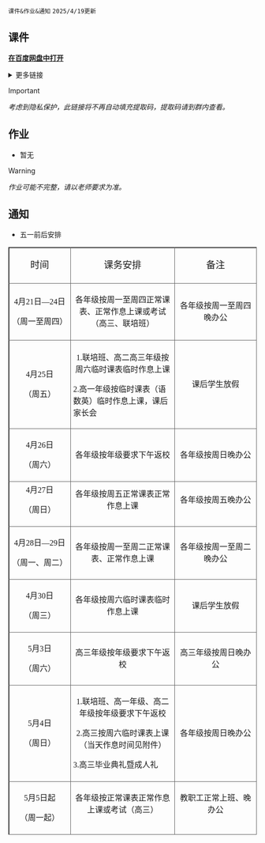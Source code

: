 `课件&作业&通知` `2025/4/19更新`

## 课件
**[在百度网盘中打开](https://pan.baidu.com/s/14VBuFbPU6buK3F1ZHeRzpw)**

<details>
<summary>更多链接</summary>
<ul>
<li>
<a href="https://pan.baidu.com/s/1yOREVDUKwNv3gEfI6HTpqQ" rel="nofollow">图片</a>
</li>
</ul>
</details>

> [!IMPORTANT]
> *考虑到隐私保护，此链接将不再自动填充提取码，提取码请到群内查看。*

## 作业

- 暂无

> [!WARNING]
> *作业可能不完整，请以老师要求为准。*

## 通知

- 五一前后安排

<table class="tableInArticleByCode tableInArticle" border="1" cellspacing="0" style="border-right: none; border-bottom: none; border-image: initial; border-left: 1px solid rgb(102, 102, 102); border-top: 1px solid rgb(102, 102, 102);" width="629"><tbody><tr style="height:29px" class="firstRow"><td width="149" valign="center" style="border-width: 1px; border-color: windowtext rgb(102, 102, 102) rgb(102, 102, 102) windowtext; border-bottom-style: solid; border-right-style: solid; padding: 5px;"><p style=";text-autospace:ideograph-numeric;text-align:center;line-height:150%"><span style="font-family:仿宋;line-height:150%;font-size:19px">时间</span></p></td><td width="273" valign="center" style="border-width: 1px; border-color: windowtext rgb(102, 102, 102) rgb(102, 102, 102) windowtext; border-bottom-style: solid; border-right-style: solid; padding: 5px;"><p style=";text-autospace:ideograph-numeric;text-align:center;line-height:150%"><span style="font-family:仿宋;line-height:150%;font-size:19px">课务安排</span></p></td><td width="208" valign="center" style="border-width: 1px; border-color: windowtext rgb(102, 102, 102) rgb(102, 102, 102) windowtext; border-bottom-style: solid; border-right-style: solid; padding: 5px;"><p style=";text-autospace:ideograph-numeric;text-align:center;line-height:150%"><span style="font-family:仿宋;line-height:150%;font-size:19px">备注</span></p></td></tr><tr style="height:48px"><td width="149" valign="center" style="border-left-width: 1px; border-left-color: windowtext; border-top: none; border-bottom: 1px solid rgb(102, 102, 102); border-right: 1px solid rgb(102, 102, 102); padding: 5px;"><p style=";text-autospace:ideograph-numeric;text-align:center"><span style="font-family:仿宋;line-height:150%;font-size:16px">4月21日—24日</span></p><p style=";text-autospace:ideograph-numeric;text-align:center"><span style="font-family:仿宋;line-height:150%;font-size:16px">（周一至周四）</span></p></td><td width="273" valign="center" style="border-left-width: 1px; border-left-color: windowtext; border-top: none; border-bottom: 1px solid rgb(102, 102, 102); border-right: 1px solid rgb(102, 102, 102); padding: 5px;"><p style=";text-autospace:ideograph-numeric;text-align:center"><span style="font-family:仿宋;line-height:150%;font-size:16px">各年级按周一至周四正常课表、正常作息上课或考试（高三、联培班）</span></p></td><td width="208" valign="center" style="border-left-width: 1px; border-left-color: windowtext; border-top: none; border-bottom: 1px solid rgb(102, 102, 102); border-right: 1px solid rgb(102, 102, 102); padding: 5px;"><p style=";text-autospace:ideograph-numeric;text-align:center"><span style="font-family:仿宋;line-height:150%;font-size:16px">各年级按周一至周四晚办公</span></p></td></tr><tr style="height:34px"><td width="149" valign="center" style="border-left-width: 1px; border-left-color: windowtext; border-top: none; border-bottom: 1px solid rgb(102, 102, 102); border-right: 1px solid rgb(102, 102, 102); padding: 5px;"><p style=";text-autospace:ideograph-numeric;text-align:center"><span style="font-family:仿宋;line-height:150%;font-size:16px">4月25日</span></p><p style=";text-autospace:ideograph-numeric;text-align:center"><span style="font-family:仿宋;line-height:150%;font-size:16px">（周五）</span></p></td><td width="273" valign="center" style="border-left-width: 1px; border-left-color: windowtext; border-top: none; border-bottom: 1px solid rgb(102, 102, 102); border-right: 1px solid rgb(102, 102, 102); padding: 5px;"><p style=";text-autospace:ideograph-numeric;text-align:center"><span style="font-family:仿宋;line-height:150%;font-size:16px"></span></p><p style=";text-autospace:ideograph-numeric;text-align:center"><span style=";font-family:仿宋;font-size:16px">1.联培班、高二高三年级按周六临时课表临时作息上课</span></p><p><span style=";font-family:仿宋;font-size:16px">2.高一年级按临时课表（语数英）临时作息上课，课后家长会</span></p></td><td width="208" valign="center" style="border-left-width: 1px; border-left-color: windowtext; border-top: none; border-bottom: 1px solid rgb(102, 102, 102); border-right: 1px solid rgb(102, 102, 102); padding: 5px;"><p style=";text-autospace:ideograph-numeric;text-align:center"><span style="font-family:仿宋;line-height:150%;font-size:16px">课后学生放假</span></p></td></tr><tr style="height:29px"><td width="149" valign="center" style="border-left-width: 1px; border-left-color: windowtext; border-top: none; border-bottom: 1px solid rgb(102, 102, 102); border-right: 1px solid rgb(102, 102, 102); padding: 5px;"><p style=";text-autospace:ideograph-numeric;text-align:center"><span style="font-family:仿宋;line-height:150%;font-size:16px">4月26日</span></p><p style=";text-autospace:ideograph-numeric;text-align:center"><span style="font-family:仿宋;line-height:150%;font-size:16px">（周六）</span></p></td><td width="273" valign="center" style="border-left-width: 1px; border-left-color: windowtext; border-top: none; border-bottom: 1px solid rgb(102, 102, 102); border-right: 1px solid rgb(102, 102, 102); padding: 5px;"><p style=";text-autospace:ideograph-numeric;text-align:center"><span style="font-family:仿宋;line-height:150%;font-size:16px">各年级按年级要求下午返校</span></p></td><td width="208" valign="center" style="border-left-width: 1px; border-left-color: windowtext; border-top: none; border-bottom: 1px solid rgb(102, 102, 102); border-right: 1px solid rgb(102, 102, 102); padding: 5px;"><p style=";text-autospace:ideograph-numeric;text-align:center"><span style="font-family:仿宋;line-height:150%;font-size:16px">各年级按周日晚办公</span></p></td></tr><tr style="height:38px"><td width="149" valign="center" style="border-left-width: 1px; border-left-color: windowtext; border-top: none; border-bottom: 1px solid rgb(102, 102, 102); border-right: 1px solid rgb(102, 102, 102); padding: 5px;"><p style="margin-top:0;text-indent:0;text-autospace:ideograph-numeric;text-align:center"><span style="font-family:仿宋;line-height:150%;font-size:16px">4月27日</span></p><p style="margin-top:0;text-indent:0;text-autospace:ideograph-numeric;text-align:center"><span style="font-family:仿宋;line-height:150%;font-size:16px">（周日）</span></p></td><td width="273" valign="center" style="border-left-width: 1px; border-left-color: windowtext; border-top: none; border-bottom: 1px solid rgb(102, 102, 102); border-right: 1px solid rgb(102, 102, 102); padding: 5px;"><p style="margin-top:0;text-indent:0;text-autospace:ideograph-numeric;text-align:center"><span style="font-family:仿宋;line-height:150%;font-size:16px">各年级按周五正常课表正常作息上课</span></p></td><td width="208" valign="center" style="border-left-width: 1px; border-left-color: windowtext; border-top: none; border-bottom: 1px solid rgb(102, 102, 102); border-right: 1px solid rgb(102, 102, 102); padding: 5px;"><p style="margin-top:0;text-indent:0;text-autospace:ideograph-numeric;text-align:center"><span style="font-family:仿宋;line-height:150%;font-size:16px">各年级按周五晚办公</span></p></td></tr><tr style="height:53px"><td width="149" valign="center" style="border-left-width: 1px; border-left-color: windowtext; border-top: none; border-bottom: 1px solid rgb(102, 102, 102); border-right: 1px solid rgb(102, 102, 102); padding: 5px;"><p style=";text-autospace:ideograph-numeric;text-align:center"><span style="font-family:仿宋;line-height:150%;font-size:16px">4月28日—29日</span></p><p style=";text-autospace:ideograph-numeric;text-align:center"><span style="font-family:仿宋;line-height:150%;font-size:16px">（周一、周二）</span></p></td><td width="273" valign="center" style="border-left-width: 1px; border-left-color: windowtext; border-top: none; border-bottom: 1px solid rgb(102, 102, 102); border-right: 1px solid rgb(102, 102, 102); padding: 5px;"><p style=";text-autospace:ideograph-numeric;text-align:center"><span style="font-family:仿宋;line-height:150%;font-size:16px">各年级按周一至周二正常课表、正常作息上课</span></p></td><td width="208" valign="center" style="border-left-width: 1px; border-left-color: windowtext; border-top: none; border-bottom: 1px solid rgb(102, 102, 102); border-right: 1px solid rgb(102, 102, 102); padding: 5px;"><p style=";text-autospace:ideograph-numeric;text-align:center"><span style="font-family:仿宋;line-height:150%;font-size:16px">各年级按周一至周二晚办公</span></p></td></tr><tr style="height:38px"><td width="149" valign="center" style="border-left-width: 1px; border-left-color: windowtext; border-top: none; border-bottom: 1px solid rgb(102, 102, 102); border-right: 1px solid rgb(102, 102, 102); padding: 5px;"><p style=";text-autospace:ideograph-numeric;text-align:center"><span style="font-family:仿宋;line-height:150%;font-size:16px">4月30</span><span style="font-family:仿宋;line-height:150%;font-size:16px">日</span></p><p style=";text-autospace:ideograph-numeric;text-align:center"><span style="font-family:仿宋;line-height:150%;font-size:16px">（</span><span style="font-family:仿宋;line-height:150%;font-size:16px">周三</span><span style="font-family:仿宋;line-height:150%;font-size:16px">）</span></p></td><td width="273" valign="center" style="border-left-width: 1px; border-left-color: windowtext; border-top: none; border-bottom: 1px solid rgb(102, 102, 102); border-right: 1px solid rgb(102, 102, 102); padding: 5px;"><p style=";text-autospace:ideograph-numeric;text-align:center"><span style="font-family:仿宋;line-height:150%;font-size:16px">各年级按周六临时课表临时作息上课</span></p></td><td width="208" valign="center" style="border-left-width: 1px; border-left-color: windowtext; border-top: none; border-bottom: 1px solid rgb(102, 102, 102); border-right: 1px solid rgb(102, 102, 102); padding: 5px;"><p style=";text-autospace:ideograph-numeric;text-align:center"><span style="font-family:仿宋;line-height:150%;font-size:16px">课后学生放假</span></p></td></tr><tr style="height:36px"><td width="149" valign="center" style="border-left-width: 1px; border-left-color: windowtext; border-top: none; border-bottom: 1px solid rgb(102, 102, 102); border-right: 1px solid rgb(102, 102, 102); padding: 5px;"><p style=";text-autospace:ideograph-numeric;text-align:center"><span style="font-family:仿宋;line-height:150%;font-size:16px">5月3日</span></p><p style=";text-autospace:ideograph-numeric;text-align:center"><span style="font-family:仿宋;line-height:150%;font-size:16px">（周六）</span></p></td><td width="273" valign="center" style="border-left-width: 1px; border-left-color: windowtext; border-top: none; border-bottom: 1px solid rgb(102, 102, 102); border-right: 1px solid rgb(102, 102, 102); padding: 5px;"><p style=";text-autospace:ideograph-numeric;text-align:center"><span style="font-family:仿宋;line-height:150%;font-size:16px">高三年级按年级要求下午返校</span></p></td><td width="208" valign="center" style="border-left-width: 1px; border-left-color: windowtext; border-top: none; border-bottom: 1px solid rgb(102, 102, 102); border-right: 1px solid rgb(102, 102, 102); padding: 5px;"><p style=";text-autospace:ideograph-numeric;text-align:center"><span style="font-family:仿宋;line-height:150%;font-size:16px">高三年级按周日晚办公</span></p></td></tr><tr style="height:101px"><td width="149" valign="center" style="border-left-width: 1px; border-left-color: windowtext; border-top: none; border-bottom: 1px solid rgb(102, 102, 102); border-right: 1px solid rgb(102, 102, 102); padding: 5px;"><p style=";text-autospace:ideograph-numeric;text-align:center"><span style="font-family:仿宋;line-height:150%;font-size:16px">5月4日</span></p><p style=";text-autospace:ideograph-numeric;text-align:center"><span style="font-family:仿宋;line-height:150%;font-size:16px">（周日）</span></p></td><td width="273" valign="center" style="border-left-width: 1px; border-left-color: windowtext; border-top: none; border-bottom: 1px solid rgb(102, 102, 102); border-right: 1px solid rgb(102, 102, 102); padding: 5px;"><p style=";text-autospace:ideograph-numeric;text-align:center"><span style="font-family:仿宋;line-height:150%;font-size:16px">1.联培班、高一年级、高二年级按年级要求下午返校</span></p><p style=";text-autospace:ideograph-numeric;text-align:center"><span style="font-family:仿宋;line-height:150%;font-size:16px">2.高三按周六临时课表上课（当天作息时间见附件）</span></p><p style=";text-autospace:ideograph-numeric;text-align:justify;text-justify:inter-ideograph"><span style="font-family:仿宋;line-height:150%;font-size:16px">3.高三毕业典礼暨成人礼</span></p></td><td width="208" valign="center" style="border-left-width: 1px; border-left-color: windowtext; border-top: none; border-bottom: 1px solid rgb(102, 102, 102); border-right: 1px solid rgb(102, 102, 102); padding: 5px;"><p style=";text-autospace:ideograph-numeric;text-align:center"><span style="font-family:仿宋;line-height:150%;font-size:16px">各年级按周日晚办公</span></p></td></tr><tr style="height:49px"><td width="149" valign="center" style="border-left-width: 1px; border-left-color: windowtext; border-top: none; border-bottom: 1px solid rgb(102, 102, 102); border-right: 1px solid rgb(102, 102, 102); padding: 5px;"><p style=";text-autospace:ideograph-numeric;text-align:center"><span style="font-family:仿宋;line-height:150%;font-size:16px">5月5日起</span></p><p style=";text-autospace:ideograph-numeric;text-align:center"><span style="font-family:仿宋;line-height:150%;font-size:16px">（周一起）</span></p></td><td width="273" valign="center" style="border-left-width: 1px; border-left-color: windowtext; border-top: none; border-bottom: 1px solid rgb(102, 102, 102); border-right: 1px solid rgb(102, 102, 102); padding: 5px;"><p style="margin-top:0;text-indent:0;text-autospace:ideograph-numeric;text-align:center"><span style="font-family:仿宋;line-height:150%;font-size:16px">各年级按正常课表正常作息上课或考试（高三）</span></p></td><td width="208" valign="center" style="border-left-width: 1px; border-left-color: windowtext; border-top: none; border-bottom: 1px solid rgb(102, 102, 102); border-right: 1px solid rgb(102, 102, 102); padding: 5px;"><p style="margin-top:0;text-indent:0;text-autospace:ideograph-numeric;text-align:center"><span style="font-family:仿宋;line-height:150%;font-size:16px">教职工正常上班、晚办公</span></p></td></tr></tbody></table>